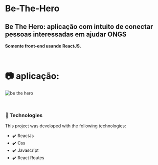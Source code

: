 # Be-The-Hero

## Be The Hero: aplicação com intuito de conectar pessoas interessadas em ajudar ONGS

**Somente front-end usando ReactJS.**

<br/>

 # 📷 aplicação:

![be the hero](https://user-images.githubusercontent.com/27930968/89339015-d6b52400-d673-11ea-8467-51356a27f6aa.gif)

<br/>

### 🚀 Technologies

This project was developed with the following technologies:

- ✔️ ReactJs
- ✔️ Css
- ✔️ Javascript
- ✔️ React Routes
